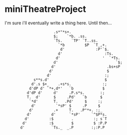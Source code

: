 # miniTheatreProject
I'm sure i'll eventually write a thing here. Until then...

                          .s*"*s+.                         
                          $;    `*b. .ss.                
                          `Ts.    `TP' `T..ss.           
                            `*b         $P  `T_,+.       
                             d'              :P'`$.      
                            d'                   :Ts.    
                           d'                   '  `*Ts. 
                          d'                          `$;
                         d'                       .bs+sP 
                        d'                        $      
                       d'                        :;      
                 s**s.d'                         $       
                d'.s $+_    .+s*s.              :;       
               d'dP d' `*+,d*'   `b             $        
              d'dP d'     d'     .P.s*s.       :;        
              T.  d'      $     .Pd'   `b      $         
               `*d'       T.   .Pd'     $     :;         
                d'         `*sP' $     .P     $          
               d'         .+     T.   .P"*+. :;_         
              d'         d'      `*sP'     `^$P*s.       
             d'         :$        .         :; s`T       
            d'          :$        $         $ :P.P       
           d'            `Ts._  _.P        :;:P.P        
   
